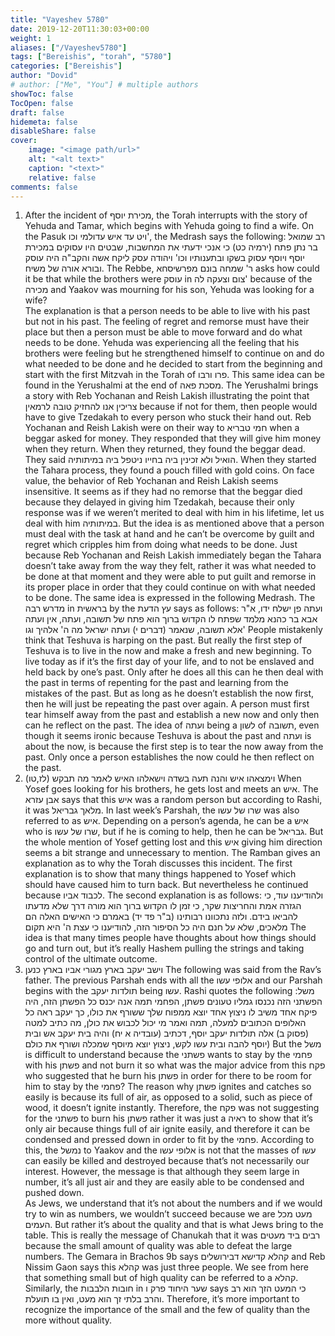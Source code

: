 ```yaml
---
title: "Vayeshev 5780"
date: 2019-12-20T11:30:03+00:00
weight: 1
aliases: ["/Vayeshev5780"]
tags: ["Bereishis", "torah", "5780"]
categories: ["Bereishis"]
author: "Dovid"
# author: ["Me", "You"] # multiple authors
showToc: false
TocOpen: false
draft: false
hidemeta: false
disableShare: false
cover:
    image: "<image path/url>"
    alt: "<alt text>"
    caption: "<text>"
    relative: false
comments: false
---
```

1) After the incident of מכירת יוסף, the Torah interrupts with the story of Yehuda and Tamar, which begins with Yehuda going to find a wife. On the Pasuk ויט עד איש עדולמי וכו', the Medrash says the following:
רב שמואל בר נתן פתח (ירמיה כט) כי אנכי ידעתי את המחשבות, שבטים היו עסוקים במכירת יוסף ויוסף עסוק בשקו ובתענותיו וכו' ויהודה עסק ליקח אשה והקב"ה היה עוסק ובורא אורה של משיח.
The Rebbe, ר' שמחה בונם מפרשיסחא asks how could it be that while the brothers were עוסק in צום וצעקה לה' because of the מכירה and Yaakov was mourning for his son, Yehuda was looking for a wife?  
The explanation is that a person needs to be able to live with his past but not in his past. The feeling of regret and remorse must have their place but then a person must be able to move forward and do what needs to be done. Yehuda was experiencing all the feeling that his brothers were feeling but he strengthened himself to continue on and do what needed to be done and he decided to start from the beginning and start with the first Mitzvah in the Torah of פרו ורבו.
This same idea can be found in the Yerushalmi at the end of מסכת פאה. The Yerushalmi brings a story with Reb Yochanan and Reish Lakish illustrating the point that צריכין אנו להחזיק טובה לרמאין because if not for them, then people would have to give Tzedakah to every person who stuck their hand out. Reb Yochanan and Reish Lakish were on their way to חמי טבריא when a beggar asked for money. They responded that they will give him money when they return. When they returned, they found the beggar dead. They said הואיל ולא זכינין ביה בחייו ניטפל ביה במיתותיה. When they started the Tahara process, they found a pouch filled with gold coins. On face value, the behavior of Reb Yochanan and Reish Lakish seems insensitive. It seems as if they had no remorse that the beggar died because they delayed in giving him Tzedakah, because their only response was if we weren’t merited to deal with him in his lifetime, let us deal with him במיתותיה. But the idea is as mentioned above that a person must deal with the task at hand and he can’t be overcome by guilt and regret which cripples him from doing what needs to be done. Just because Reb Yochanan and Reish Lakish immediately began the Tahara doesn’t take away from the way they felt, rather it was what needed to be done at that moment and they were able to put guilt and remorse in its proper place in order that they could continue on with what needed to be done.
The same idea is expressed in the following Medrash. The מדרש רבה in בראשית by the עץ הדעת says as follows:
ועתה פן ישלח ידו, א"ר אבא בר כהנא מלמד שפתח לו הקדוש ברוך הוא פתח של תשובה, ועתה, אין ועתה אלא תשובה, שנאמר (דברים י) ועתה ישראל מה ה' אלהיך וגו'
People mistakenly think that Teshuva is harping on the past. But really the first step of Teshuva is to live in the now and make a fresh and new beginning. To live today as if it’s the first day of your life, and to not be enslaved and held back by one’s past. Only after he does all this can he then deal with the past in terms of repenting for the past and learning from the mistakes of the past. But as long as he doesn’t establish the now first, then he will just be repeating the past over again. A person must first tear himself away from the past and establish a new now and only then can he reflect on the past.
The idea of ועתה being a לשון of תשובה, even though it seems ironic because Teshuva is about the past and ועתה is about the now, is because the first step is to tear the now away from the past. Only once a person establishes the now could he then reflect on the past.
2) וימצאהו איש והנה תעה בשדה וישאלהו האיש לאמר מה תבקש (לז,טו)
When Yosef goes looking for his brothers, he gets lost and meets an איש. The אבן עזרא says that this איש was a random person but according to Rashi, it was מלאך גבריאל. In last week’s Parshah, the שרו של עשו was also referred to as איש. Depending on a person’s agenda, he can be a איש who is שרו של עשו, but if he is coming to help, then he can be גבריאל. But the whole mention of Yosef getting lost and this איש giving him direction seems a bit strange and unnecessary to mention.
The Ramban gives an explanation as to why the Torah discusses this incident. The first explanation is to show that many things happened to Yosef which should have caused him to turn back. But nevertheless he continued because לכבוד אביו.
The second explanation is as follows:
ולהודיענו עוד, כי הגזרה אמת והחריצות שקר, כי זמן לו הקדוש ברוך הוא מורה דרך שלא מדעתו להביאו בידם. ולזה נתכוונו רבותינו (ב"ר פד יד) באמרם כי האישים האלה הם מלאכים, שלא על חנם היה כל הסיפור הזה, להודיענו כי עצת ה' היא תקום
The idea is that many times people have thoughts about how things should go and turn out, but it’s really Hashem pulling the strings and taking control of the ultimate outcome.
3) וישב יעקב בארץ מגורי אביו בארץ כנען
The following was said from the Rav’s father.
The previous Parshah ends with all the אלופי עשו and our Parshah begins with the תולדות יעקב being עשו. Rashi quotes the following משל:
הפשתני הזה נכנסו גמליו טעונים פשתן, הפחמי תמה אנה יכנס כל הפשתן הזה, היה פיקח אחד משיב לו ניצוץ אחד יוצא ממפוח שלך ששורף את כולו, כך יעקב ראה כל האלופים הכתובים למעלה, תמה ואמר מי יכול לכבוש את כולן, מה כתיב למטה (פסוק ב) אלה תולדות יעקב יוסף, דכתיב (עובדיה א יח) והיה בית יעקב אש ובית יוסף להבה ובית עשו לקש, ניצוץ יוצא מיוסף שמכלה ושורף את כולם)
But the משל is difficult to understand because the פשתני wants to stay by the פחמי with his פשתן and not burn it so what was the major advice from this פקח who suggested that he burn his פשתן in order for there to be room for him to stay by the פחמי?
The reason why פשתן ignites and catches so easily is because its full of air, as opposed to a solid, such as piece of wood, it doesn’t ignite instantly. Therefore, the פקח was not suggesting for the פשתני to burn his פשתן rather it was just a ראיה to show that it’s only air because things full of air ignite easily, and therefore it can be condensed and pressed down in order to fit by the פחמי. According to this, the נמשל to Yaakov and the אלופי עשו is not that the masses of עשו can easily be killed and destroyed because that’s not necessarily our interest. However, the message is that although they seem large in number, it’s all just air and they are easily able to be condensed and pushed down.  
As Jews, we understand that it’s not about the numbers and if we would try to win as numbers, we wouldn’t succeed because we are מעט מכל העמים. But rather it’s about the quality and that is what Jews bring to the table. This is really the message of Chanukah that it was רבים ביד מעטים because the small amount of quality was able to defeat the large numbers. The Gemara in Brachos 9b says קהלא קדישא דבירושלים and Reb Nissim Gaon says this קהלא was just three people. We see from here that something small but of high quality can be referred to a קהלא.
Similarly, the חובות הלבבות in שער היחוד פרק ו says כי המעט הזך הוא רב והרב בלתי זך הוא מעט, ואין בו תועלת. Therefore, it’s more important to recognize the importance of the small and the few of quality than the more without quality.
